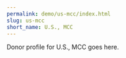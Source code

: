 ```yaml
---
permalink: demo/us-mcc/index.html
slug: us-mcc
short_name: U.S., MCC
---
```


Donor profile for U.S., MCC goes here.
